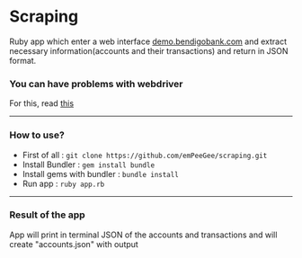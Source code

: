 # Scraping
Ruby app which enter a web interface <a href="https://demo.bendigobank.com.au/banking/sign_in">demo.bendigobank.com</a> 
and extract necessary information(accounts and their transactions) and return in JSON format. 

<h3>You can have problems with webdriver</h3>
<p>For this, read <a href="https://github.com/SeleniumHQ/selenium/wiki/ChromeDriver">this</a></p>

<hr>

<h3>How to use?</h3>

<ul>
    <li>First of all : <code>git clone https://github.com/emPeeGee/scraping.git</code></li>
    <li>Install Bundler : <code>gem install bundle</code></li>
    <li>Install gems with bundler : <code>bundle install</code></li>
    <li>Run app : <code>ruby app.rb</code></li>
</ul>

<hr>

<h3>Result of the app</h3>
<p>App will print in terminal JSON of the accounts and transactions and will create "accounts.json" with output</p>
